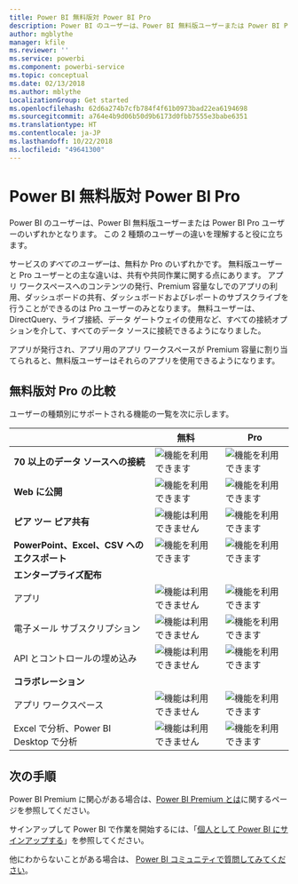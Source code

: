 ```yaml
---
title: Power BI 無料版対 Power BI Pro
description: Power BI のユーザーは、Power BI 無料版ユーザーまたは Power BI Pro ユーザーのいずれかとなります。 この 2 種類のユーザーの違いを理解すると役に立ちます。
author: mgblythe
manager: kfile
ms.reviewer: ''
ms.service: powerbi
ms.component: powerbi-service
ms.topic: conceptual
ms.date: 02/13/2018
ms.author: mblythe
LocalizationGroup: Get started
ms.openlocfilehash: 62d6a274b7cfb784f4f61b0973bad22ea6194698
ms.sourcegitcommit: a764e4b9d06b50d9b6173d0fbb7555e3babe6351
ms.translationtype: HT
ms.contentlocale: ja-JP
ms.lasthandoff: 10/22/2018
ms.locfileid: "49641300"
---
```

# <a name="power-bi-free-vs-pro"></a>Power BI 無料版対 Power BI Pro

Power BI のユーザーは、Power BI 無料版ユーザーまたは Power BI Pro ユーザーのいずれかとなります。 この 2 種類のユーザーの違いを理解すると役に立ちます。

サービスの*すべてのユーザー*は、無料か Pro のいずれかです。 無料版ユーザーと Pro ユーザーとの主な違いは、共有や共同作業に関する点にあります。 アプリ ワークスペースへのコンテンツの発行、Premium 容量なしでのアプリの利用、ダッシュボードの共有、ダッシュボードおよびレポートのサブスクライブを行うことができるのは Pro ユーザーのみとなります。 無料ユーザーは、DirectQuery、ライブ接続、データ ゲートウェイの使用など、すべての接続オプションを介して、すべてのデータ ソースに接続できるようになりました。

アプリが発行され、アプリ用のアプリ ワークスペースが Premium 容量に割り当てられると、無料版ユーザーはそれらのアプリを使用できるようになります。

## <a name="free-vs-pro-comparison"></a>無料版対 Pro の比較
ユーザーの種類別にサポートされる機能の一覧を次に示します。

|  | 無料 | Pro |
| --- | --- | --- |
| **70 以上のデータ ソースへの接続** |![機能を利用できます](media/features-license-type/available.png) |![機能を利用できます](media/features-license-type/available.png) |
| **Web に公開** |![機能を利用できます](media/features-license-type/available.png) |![機能を利用できます](media/features-license-type/available.png) |
| **ピア ツー ピア共有** |![機能は利用できません](media/features-license-type/not-available.png) |![機能を利用できます](media/features-license-type/available.png) |
| **PowerPoint、Excel、CSV へのエクスポート** |![機能を利用できます](media/features-license-type/available.png) |![機能を利用できます](media/features-license-type/available.png) |
| **エンタープライズ配布** | | |
| アプリ |![機能は利用できません](media/features-license-type/not-available.png) |![機能を利用できます](media/features-license-type/available.png) |
| 電子メール サブスクリプション |![機能は利用できません](media/features-license-type/not-available.png) |![機能を利用できます](media/features-license-type/available.png) |
| API とコントロールの埋め込み |![機能は利用できません](media/features-license-type/not-available.png) |![機能を利用できます](media/features-license-type/available.png) |
| **コラボレーション** | | |
| アプリ ワークスペース |![機能は利用できません](media/features-license-type/not-available.png) |![機能を利用できます](media/features-license-type/available.png) |
| Excel で分析、Power BI Desktop で分析 |![機能は利用できません](media/features-license-type/not-available.png) |![機能を利用できます](media/features-license-type/available.png) |

## <a name="next-steps"></a>次の手順

Power BI Premium に関心がある場合は、[Power BI Premium とは](service-premium.md)に関するページを参照してください。

サインアップして Power BI で作業を開始するには、「[個人として Power BI にサインアップする](service-self-service-signup-for-power-bi.md)」を参照してください。

他にわからないことがある場合は、 [Power BI コミュニティで質問してみてください](https://community.powerbi.com/)。